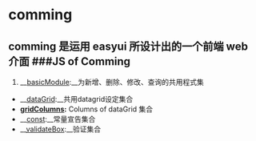 # comming
comming 是运用 easyui 所设计出的一个前端 web 介面
###JS of Comming
--------

1. __[basicModule](https://github.com/chenshuxian/comming/blob/master/main/webapp/js/basicModule.js):__为新增、删除、修改、查询的共用程式集
* __[dataGrid](https://github.com/chenshuxian/comming/blob/master/main/webapp/js/dataGrid.js):__共用datagrid设定集合
* __[gridColumns](https://github.com/chenshuxian/comming/blob/master/main/webapp/js/gridColumns.js):__ Columns of dataGrid 集合
* __[const](https://github.com/chenshuxian/comming/blob/master/main/webapp/js/const.js):__常量宣告集合
* __[validateBox](https://github.com/chenshuxian/comming/blob/master/main/webapp/js/validatebox.js):__验证集合


